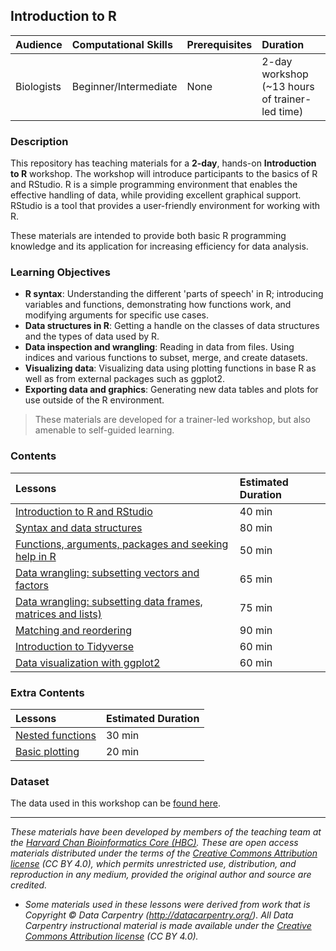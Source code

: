 ## Introduction to R

| Audience | Computational Skills | Prerequisites | Duration |
:----------|:----------|:----------|:----------|
| Biologists | Beginner/Intermediate | None | 2-day workshop (~13 hours of trainer-led time)|

### Description
This repository has teaching materials for a **2-day**, hands-on **Introduction to R** workshop. The workshop will introduce participants to the basics of R and RStudio. R is a simple programming environment that enables the effective handling of data, while providing excellent graphical support. RStudio is a tool that provides a user-friendly environment for working with R. 

These materials are intended to provide both basic R programming knowledge and its application for increasing efficiency for data analysis. 

### Learning Objectives

* **R syntax**: Understanding the different 'parts of speech' in R; introducing variables and functions, demonstrating how functions work, and modifying arguments for specific use cases.
* **Data structures in R**: Getting a handle on the classes of data structures and the types of data used by R.
* **Data inspection and wrangling**: Reading in data from files. Using indices and various functions to subset, merge, and create datasets.
* **Visualizing data**: Visualizing data using plotting functions in base R as well as from external packages such as ggplot2.
* **Exporting data and graphics**: Generating new data tables and plots for use outside of the R environment.

> These materials are developed for a trainer-led workshop, but also amenable to self-guided learning.


### Contents

| Lessons            | Estimated Duration |
|:------------------------|:----------|
|[Introduction to R and RStudio](lessons/01_introR-R-and-RStudio.md) | 40 min |
|[Syntax and data structures](lessons/02_introR-syntax-and-data-structures.md) | 80 min |
|[Functions, arguments, packages and seeking help in R](lessons/03_introR-functions-and-arguments.md) | 50 min |
|[Data wrangling: subsetting vectors and factors](lessons/04_introR-data-wrangling.md) | 65 min |
|[Data wrangling: subsetting data frames, matrices and lists)](lessons/05_introR-data-wrangling2.md) | 75 min |
|[Matching and reordering](lessons/06_advR-matching.md) | 90 min |
|[Introduction to Tidyverse](lessons/07_intro_tidyverse.md) | 60 min |
|[Data visualization with ggplot2](lessons/08_ggplot2.md) | 60 min |


### Extra Contents

| Lessons            | Estimated Duration |
|:------------------------|:----------|
|[Nested functions](lessons/introR-nested-functions.md) | 30 min |
|[Basic plotting](lessons/basic_plots_in_r.md) | 20 min |

### Dataset

The data used in this workshop can be [found here](https://github.com/hbctraining/Intro-to-R-with-DGE/tree/master/data).

---
*These materials have been developed by members of the teaching team at the [Harvard Chan Bioinformatics Core (HBC)](http://bioinformatics.sph.harvard.edu/). These are open access materials distributed under the terms of the [Creative Commons Attribution license](https://creativecommons.org/licenses/by/4.0/) (CC BY 4.0), which permits unrestricted use, distribution, and reproduction in any medium, provided the original author and source are credited.*

* *Some materials used in these lessons were derived from work that is Copyright © Data Carpentry (http://datacarpentry.org/). 
All Data Carpentry instructional material is made available under the [Creative Commons Attribution license](https://creativecommons.org/licenses/by/4.0/) (CC BY 4.0).*
